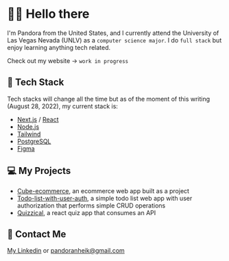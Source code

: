 # 👋🏽 Hello there

I'm Pandora from the United States, and I currently attend the University of Las Vegas Nevada (UNLV) as a `computer science major`. I do `full stack` but enjoy learning anything tech related.
<br/>

Check out my website &rarr; `work in progress`

## 🥞 Tech Stack
Tech stacks will change all the time but as of the moment of this writing (August 28, 2022), my current stack is:
 
 - [Next.js](https://nextjs.org/) / [React](https://reactjs.org/)
 - [Node.js](https://nodejs.org/en/)
 - [Tailwind](https://tailwindcss.com/)
 - [PostgreSQL](https://www.postgresql.org/)
 - [Figma](https://www.figma.com/)

## 💻 My Projects
- [Cube-ecommerce](https://cube-ecommerce.vercel.app), an ecommerce web app built as a project
- [Todo-list-with-user-auth](https://github.com/pandoranheik/todo-list-with-user-auth), a simple todo list web app with user authorization that performs simple CRUD operations
- [Quizzical](https://quizzical-xi.vercel.app), a react quiz app that consumes an API

## 📮 Contact Me
[My Linkedin](https://www.linkedin.com/in/pandora-nheik/)
or
[pandoranheik@gmail.com](mailto:pandoranheik@gmail.com?subject=[GitHub]%20Source%20Han%20Sans)

